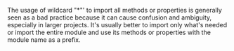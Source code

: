 The usage of wildcard "*"' to import all methods or properties is generally seen as a bad practice because it can cause confusion and ambiguity, especially in larger projects. It's usually better to import only what's needed or import the entire module and use its methods or properties with the module name as a prefix.